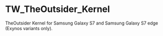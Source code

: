 # TW_TheOutsider_Kernel
TheOutsider Kernel for Samsung Galaxy S7 and Samsung Galaxy S7 edge (Exynos variants only). 
